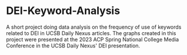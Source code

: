 # DEI-Keyword-Analysis
A short project doing data analysis on the frequency of use of keywords related to DEI in UCSB Daily Nexus articles. The graphs created in this project were presented at the 2023 ACP Spring National College Media Conference in the UCSB Daily Nexus' DEI presentation. 
